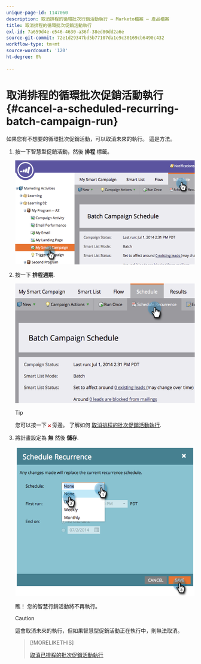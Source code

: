 ```yaml
---
unique-page-id: 1147060
description: 取消排程的循環批次行銷活動執行 — Marketo檔案 — 產品檔案
title: 取消排程的循環批次促銷活動執行
exl-id: 7a659d4e-e546-4630-a36f-38ed80dd2a6e
source-git-commit: 72e1d29347bd5b77107da1e9c30169cb6490c432
workflow-type: tm+mt
source-wordcount: '120'
ht-degree: 0%

---
```


# 取消排程的循環批次促銷活動執行 {#cancel-a-scheduled-recurring-batch-campaign-run}

如果您有不想要的循環批次促銷活動，可以取消未來的執行。 這是方法。

1. 按一下智慧型促銷活動，然後 **排程** 標籤。

   ![](assets/image2014-9-22-16-3a44-3a51.png)

1. 按一下 **排程週期**.

   ![](assets/image2014-9-22-16-3a44-3a55.png)

   >[!TIP]
   >
   >您可以按一下 ![紅色x](assets/image2014-9-22-16-3a45-3a42.png) 旁邊。 了解如何 [取消排程的批次促銷活動執行](/help/marketo/product-docs/core-marketo-concepts/smart-campaigns/using-smart-campaigns/cancel-a-scheduled-batch-campaign-run.md).

1. 將計畫設定為 **無** 然後 **儲存**.

   ![](assets/image2014-9-22-16-3a45-3a56.png)

   瞧！ 您的智慧行銷活動將不再執行。

   >[!CAUTION]
   >
   >這會取消未來的執行，但如果智慧型促銷活動正在執行中，則無法取消。

   >[!MORELIKETHIS]
   >
   >[取消已排程的批次促銷活動執行](/help/marketo/product-docs/core-marketo-concepts/smart-campaigns/using-smart-campaigns/cancel-a-scheduled-batch-campaign-run.md)
